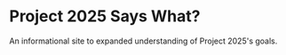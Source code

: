 # Project 2025 Says What?

An informational site to expanded understanding of Project 2025's goals.
